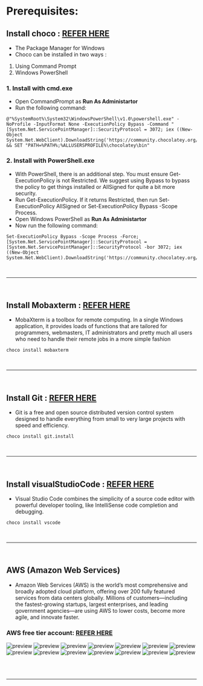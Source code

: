 # Prerequisites:

## Install choco : [REFER HERE](https://chocolatey.org/docs/installation)
* The Package Manager for Windows
* Choco can be installed in two ways :
1. Using Command Prompt
2. Windows PowerShell

### 1. Install with cmd.exe
* Open CommandPrompt as **Run As Administartor**
* Run the following command:

```
@"%SystemRoot%\System32\WindowsPowerShell\v1.0\powershell.exe" -NoProfile -InputFormat None -ExecutionPolicy Bypass -Command "[System.Net.ServicePointManager]::SecurityProtocol = 3072; iex ((New-Object System.Net.WebClient).DownloadString('https://community.chocolatey.org/install.ps1'))" && SET "PATH=%PATH%;%ALLUSERSPROFILE%\chocolatey\bin"
```

### 2. Install with PowerShell.exe
* With PowerShell, there is an additional step. You must ensure Get-ExecutionPolicy is not Restricted. We suggest using Bypass to bypass the policy to get things installed or AllSigned for quite a bit more security.
* Run Get-ExecutionPolicy. If it returns Restricted, then run Set-ExecutionPolicy AllSigned or Set-ExecutionPolicy Bypass -Scope Process.
* Open Windows PowerShell as **Run As Administartor**
* Now run the following command:

```
Set-ExecutionPolicy Bypass -Scope Process -Force; [System.Net.ServicePointManager]::SecurityProtocol = [System.Net.ServicePointManager]::SecurityProtocol -bor 3072; iex ((New-Object System.Net.WebClient).DownloadString('https://community.chocolatey.org/install.ps1'))
```
<br/>

* * * 
<br/>


## Install Mobaxterm : [REFER HERE](https://community.chocolatey.org/packages/MobaXTerm)
* MobaXterm is a toolbox for remote computing. In a single Windows application, it provides loads of functions that are tailored for programmers, webmasters, IT administrators and pretty much all users who need to handle their remote jobs in a more simple fashion
```
choco install mobaxterm
```
<br/>

* * * 
<br/>


## Install Git : [REFER HERE](https://chocolatey.org/packages/git.install)
* Git is a free and open source distributed version control system designed to handle everything from small to very large projects with speed and efficiency.
```
choco install git.install
```
<br/>

* * * 
<br/>


## Install visualStudioCode : [REFER HERE](https://chocolatey.org/packages/vscode)
* Visual Studio Code combines the simplicity of a source code editor with powerful developer tooling, like IntelliSense code completion and debugging.
```
choco install vscode
```

<br/>

* * * 
<br/>

## AWS (Amazon Web Services) 
* Amazon Web Services (AWS) is the world’s most comprehensive and broadly adopted cloud platform, offering over 200 fully featured services from data centers globally. Millions of customers—including the fastest-growing startups, largest enterprises, and leading government agencies—are using AWS to lower costs, become more agile, and innovate faster.

### AWS free tier account:  [REFER HERE](https://aws.amazon.com/free/?all-free-tier.sort-by=item.additionalFields.SortRank&all-free-tier.sort-order=asc)

![preview](../Fast_Track_April_2022/images/A1.png)
![preview](../Fast_Track_April_2022/images/A2.png)
![preview](../Fast_Track_April_2022/images/A3.png)
![preview](../Fast_Track_April_2022/images/A4.png)
![preview](../Fast_Track_April_2022/images/A5.png)
![preview](../Fast_Track_April_2022/images/A6.png)
![preview](../Fast_Track_April_2022/images/A7.png)
![preview](../Fast_Track_April_2022/images/A9.png)
![preview](../Fast_Track_April_2022/images/A10.png)
![preview](../Fast_Track_April_2022/images/A11.png)
![preview](../Fast_Track_April_2022/images/A12.png)
![preview](../Fast_Track_April_2022/images/A13.png)
![preview](../Fast_Track_April_2022/images/A14.png)
![preview](../Fast_Track_April_2022/images/A15.png)

<br/>
<br/>

* * * 
<br/>
<br/>
